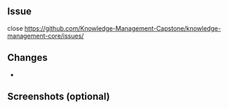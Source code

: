 ## Issue

close https://github.com/Knowledge-Management-Capstone/knowledge-management-core/issues/

## Changes

-

## Screenshots (optional)
